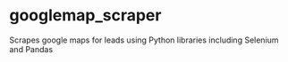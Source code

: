 # googlemap_scraper
Scrapes google maps for leads using Python libraries including Selenium and Pandas


